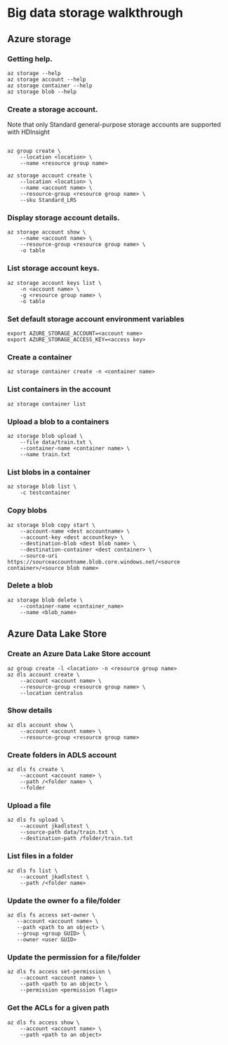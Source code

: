 # Big data storage walkthrough
## Azure storage
### Getting help.
```
az storage --help
az storage account --help
az storage container --help
az storage blob --help
```
### Create a storage account.
Note that only Standard general-purpose storage accounts are supported with HDInsight
```

az group create \
    --location <location> \
    --name <resource group name>

az storage account create \
    --location <location> \
    --name <account name> \
    --resource-group <resource group name> \
    --sku Standard_LRS
```
    
### Display storage account details.
```
az storage account show \
    --name <account name> \
    --resource-group <resource group name> \
    -o table
```
    
### List storage account keys.
```
az storage account keys list \
    -n <account name> \
    -g <resource group name> \
    -o table
```

### Set default storage account environment variables
```
export AZURE_STORAGE_ACCOUNT=<account name>
export AZURE_STORAGE_ACCESS_KEY=<access key>
```

### Create a container
```
az storage container create -n <container name>
```

### List containers in the account
```
az storage container list
```

### Upload a blob to a containers
```
az storage blob upload \
    --file data/train.txt \
    --container-name <container name> \
    --name train.txt
```

### List blobs in a container
```
az storage blob list \
    -c testcontainer
```

### Copy blobs
```
az storage blob copy start \
    --account-name <dest accountname> \
    --account-key <dest accountkey> \
    --destination-blob <dest blob name> \
    --destination-container <dest container> \
    --source-uri https://sourceaccountname.blob.core.windows.net/<source container>/<source blob name>
```

### Delete a blob
```
az storage blob delete \
    --container-name <container_name> 
    --name <blob_name>
```

## Azure Data Lake Store

### Create an Azure Data Lake Store account
```
az group create -l <location> -n <resource group name>
az dls account create \
    --account <account name> \
    --resource-group <resource group name> \
    --location centralus
```
### Show details
```
az dls account show \
    --account <account name> \
    --resource-group <resource group name>
```


### Create folders in ADLS account
```
az dls fs create \
    --account <account name> \
    --path /<folder name> \
    --folder
```
### Upload a file
```
az dls fs upload \
    --account jkadlstest \
    --source-path data/train.txt \
    --destination-path /folder/train.txt
```

### List files in a folder
```
az dls fs list \
    --account jkadlstest \
    --path /<folder name>
```

### Update the owner fo a file/folder
```
az dls fs access set-owner \
   --account <account name> \
   --path <path to an object> \
   --group <group GUID> \
   --owner <user GUID>
```

### Update the permission for a file/folder
```
az dls fs access set-permission \
    --account <account name> \
    --path <path to an object> \
    --permission <permission flags>
```

### Get the ACLs for a given path
```
az dls fs access show \
    --account <account name> \
    --path <path to an object> 
```


